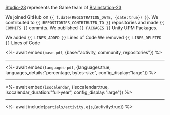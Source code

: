 [Studio-23](http://studio-23.xyz/)   represents the Game team of  [Brainstation-23](https://brainstation-23.com/) 

We joined GitHub on `{{ f.date(REGISTRATION_DATE, {date:true}) }}`.
We contributed to `{{ REPOSITORIES_CONTRIBUTED_TO }}` repositories and made `{{ COMMITS }}` commits.
We published  `{{ PACKAGES }}` Unity UPM Packages.

We added  `{{ LINES_ADDED }}` Lines of Code 
We removed  `{{ LINES_DELETED }}` Lines of Code 


<%- await embed(`base-pdf`, {base:"activity, community, repositories"}) %>
___

<%- await embed(`languages-pdf`, {languages:true, languages_details:"percentage, bytes-size", config_display:"large"}) %>
___

<%- await embed(`isocalendar`, {isocalendar:true, isocalendar_duration:"full-year", config_display:"large"}) %>

___

<%- await include(`partials/activity.ejs`,{activity:true}) %>
